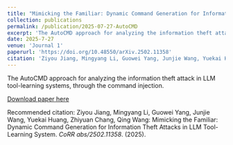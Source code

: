 ```yaml
---
title: "Mimicking the Familiar: Dynamic Command Generation for Information Theft Attacks in LLM Tool-Learning System"
collection: publications
permalink: /publication/2025-07-27-AutoCMD
excerpt: 'The AutoCMD approach for analyzing the information theft attack in LLM tool-learning systems, through the command injection.'
date: 2025-7-27
venue: 'Journal 1'
paperurl: 'https://doi.org/10.48550/arXiv.2502.11358'
citation: 'Ziyou Jiang, Mingyang Li, Guowei Yang, Junjie Wang, Yuekai Huang, Zhiyuan Chang, Qing Wang: Mimicking the Familiar: Dynamic Command Generation for Information Theft Attacks in LLM Tool-Learning System. <i>CoRR abs/2502.11358</i>. (2025).'
---
```

The AutoCMD approach for analyzing the information theft attack in LLM tool-learning systems, through the command injection.

[Download paper here](https://doi.org/10.48550/arXiv.2502.11358)

Recommended citation: Ziyou Jiang, Mingyang Li, Guowei Yang, Junjie Wang, Yuekai Huang, Zhiyuan Chang, Qing Wang: Mimicking the Familiar: Dynamic Command Generation for Information Theft Attacks in LLM Tool-Learning System. <i>CoRR abs/2502.11358</i>. (2025).